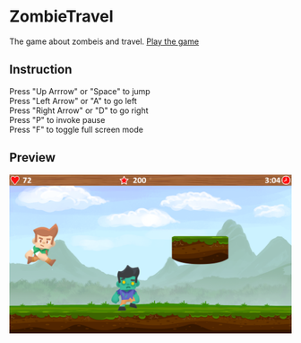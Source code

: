 # ZombieTravel
The game about zombeis and travel.
[Play the game](https://1samson1.github.io/ZombieTravel/)

## Instruction

Press "Up Arrrow" or "Space" to jump <br>
Press "Left Arrow" or "A" to go left <br>
Press "Right Arrow" or "D" to go right <br>
Press "P" to invoke pause <br>
Press "F" to toggle full screen mode <br>

## Preview
![preview](.github/preview.png)
